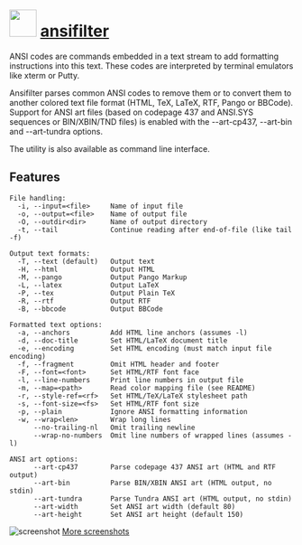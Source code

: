 # <img src="https://cdn.jsdelivr.net/gh/majkinetor/chocolatey/ansifilter/icon.png" width="48" height="48"/> [ansifilter](https://chocolatey.org/packages/ansifilter)

ANSI codes are commands embedded in a text stream to add formatting instructions into this text. These codes are interpreted by terminal emulators like xterm or Putty.

Ansifilter parses common ANSI codes to remove them or to convert them to another colored text file format (HTML, TeX, LaTeX, RTF, Pango or BBCode).
Support for ANSI art files (based on codepage 437 and ANSI.SYS sequences or BIN/XBIN/TND files) is enabled with the --art-cp437, --art-bin and --art-tundra options.

The utility is also available as command line interface.

## Features

```
File handling:
  -i, --input=<file>     Name of input file
  -o, --output=<file>    Name of output file
  -O, --outdir<dir>      Name of output directory
  -t, --tail             Continue reading after end-of-file (like tail -f)

Output text formats:
  -T, --text (default)   Output text
  -H, --html             Output HTML
  -M, --pango            Output Pango Markup
  -L, --latex            Output LaTeX
  -P, --tex              Output Plain TeX
  -R, --rtf              Output RTF
  -B, --bbcode           Output BBCode

Formatted text options:
  -a, --anchors          Add HTML line anchors (assumes -l)
  -d, --doc-title        Set HTML/LaTeX document title
  -e, --encoding         Set HTML encoding (must match input file encoding)
  -f, --fragment         Omit HTML header and footer
  -F, --font=<font>      Set HTML/RTF font face
  -l, --line-numbers     Print line numbers in output file
  -m, --map=<path>       Read color mapping file (see README)
  -r, --style-ref=<rf>   Set HTML/TeX/LaTeX stylesheet path
  -s, --font-size=<fs>   Set HTML/RTF font size
  -p, --plain            Ignore ANSI formatting information
  -w, --wrap<len>        Wrap long lines
      --no-trailing-nl   Omit trailing newline
      --wrap-no-numbers  Omit line numbers of wrapped lines (assumes -l)
      
ANSI art options:
      --art-cp437        Parse codepage 437 ANSI art (HTML and RTF output)
      --art-bin          Parse BIN/XBIN ANSI art (HTML output, no stdin)
      --art-tundra       Parse Tundra ANSI art (HTML output, no stdin)
      --art-width        Set ANSI art width (default 80)
      --art-height       Set ANSI art height (default 150)
```

![screenshot](https://cdn.jsdelivr.net/gh/majkinetor/chocolatey/master/ansifilter/screenshot.png)
[More screenshots](http://www.andre-simon.de/doku/ansifilter/en/screenshots.php)

